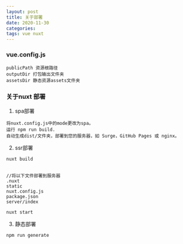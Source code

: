```yaml
---
layout: post
title: 关于部署
date: 2020-11-30
categories: 
tags: vue nuxt 
---
```


### vue.config.js
```
publicPath 资源根路径
outputDir 打包输出文件夹
assetsDir 静态资源assets文件夹

```
### 关于nuxt 部署

1. spa部署
```
将nuxt.config.js中的mode更改为spa。
运行 npm run build.
自动生成dist/文件夹，部署到您的服务器，如 Surge，GitHub Pages 或 nginx。

```

2. ssr部署
```
nuxt build 


//将以下文件部署到服务器
.nuxt
static
nuxt.config.js
package.json
server/index

nuxt start

```
3. 静态部署
```
npm run generate


```